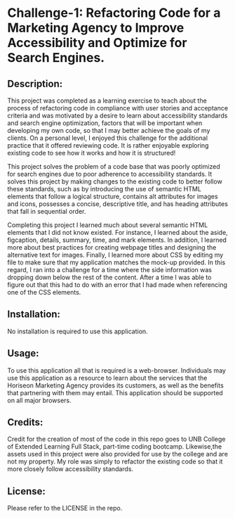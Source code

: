 # Challenge-1: Refactoring Code for a Marketing Agency to Improve Accessibility and Optimize for Search Engines.

## Description:
This project was completed as a learning exercise to teach about the process of refactoring code in compliance with user stories and acceptance criteria and was motivated by a desire to learn about accessibility standards and search engine optimization, factors that will be important when developing my own code, so that I may better achieve the goals of my clients. On a personal level, I enjoyed this challenge for the additional practice that it offered reviewing code. It is rather enjoyable exploring existing code to see how it works and how it is structured!

This project solves the problem of a code base that was poorly optimized for search engines due to poor adherence to accessibility standards. It solves this project by making changes to the existing code to better follow these standards, such as by introducing the use of semantic HTML elements that follow a logical structure, contains alt attributes for images and icons, possesses a concise, descriptive title, and has heading attributes that fall in sequential order.

Completing this project I learned much about several semantic HTML elements that I did not know existed. For instance, I learned about the aside, figcaption, details, summary, time, and mark elements. In addition, I learned more about best practices for creating webpage titles and designing the alternative text for images. Finally, I learned more about CSS by editing my file to make sure that my application matches the mock-up provided. In this regard, I ran into a challenge for a time where the side information was dropping down below the rest of the content. After a time I was able to figure out that this had to do with an error that I had made when referencing one of the CSS elements.

## Installation:
No installation is required to use this application.

## Usage:
To use this application all that is required is a web-browser. Individuals may use this application as a resource to learn about the services that the Horiseon Marketing Agency provides its customers, as well as the benefits that partnering with them may entail. This application should be supported on all major browsers.

## Credits:
Credit for the creation of most of the code in this repo goes to UNB College of Extended Learning Full Stack, part-time coding bootcamp.
Likewise,the assets used in this project were also provided for use by the college and are not my property. My role was simply to refactor the existing code so that it more closely follow accessibility standards.  

## License:
Please refer to the LICENSE in the repo.
